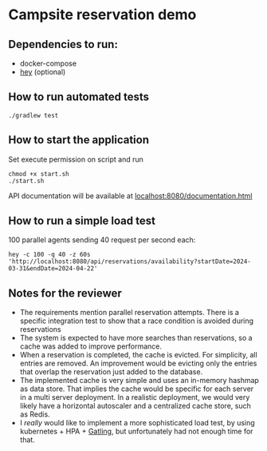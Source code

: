 # Campsite reservation demo
## Dependencies to run:

- docker-compose
- [hey](https://github.com/rakyll/hey) (optional)

## How to run automated tests

```
./gradlew test
```

## How to start the application
Set execute permission on script and run

```
chmod +x start.sh
./start.sh
```

API documentation will be available at [localhost:8080/documentation.html]()

## How to run a simple load test
100 parallel agents sending 40 request per second each:
```
hey -c 100 -q 40 -z 60s 'http://localhost:8080/api/reservations/availability?startDate=2024-03-31&endDate=2024-04-22'
```

## Notes for the reviewer

- The requirements mention parallel reservation attempts. There is a specific integration test to show that a race condition is avoided during reservations
- The system is expected to have more searches than reservations, so a cache was added to improve performance. 
- When a reservation is completed, the cache is evicted. For simplicity, all entries are removed. An improvement would be evicting only the entries that overlap the reservation just added to the database.
- The implemented cache is very simple and uses an in-memory hashmap as data store. That implies the cache would be specific for each server in a multi server deployment. In a realistic deployment, we would very likely have a horizontal autoscaler and a centralized cache store, such as Redis.
- I _really_ would like to implement a more sophisticated load test, by using kubernetes + HPA + [Gatling](https://gatling.io/), but unfortunately had not enough time for that.